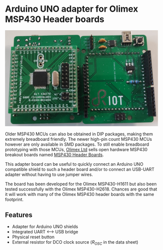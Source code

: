 Arduino UNO adapter for Olimex MSP430 Header boards
===================================================

![Photo of the front and back side of the PCB](pcb_front_and_back.jpg)

Older MSP430 MCUs can also be obtained in DIP packages, making them extremely
breadboard friendly. The newer high-pin count MSP430 MCUs however are only
available in SMD packages. To still enable breadboard prototyping with those
MCUs, [Olimex Ltd][olimex-homepage] sells open hardware MSP430 breakout boards
named [MSP430 Header Boards][header-boards].

This adapter board can be useful to quickly connect an Arduino UNO compatible
shield to such a header board and/or to connect an USB-UART adapter without
having to use jumper wires.

The board has been developed for the Olimex MSP430-H1611 but also been tested
successfully with the Olimex MSP430-H2618. Chances are good that it will work
with many of the Olimex MSP430 header boards with the same footprint.

Features
--------

- Adapter for Arduino UNO shields
- Integrated UART <--> USB bridge
- Physical reset button
- External resistor for DCO clock source ($R_{OSC}$ in the data sheet)

[olimex-homepage]: https://www.olimex.com/
[header-boards]: https://www.olimex.com/Products/MSP430/Header/
